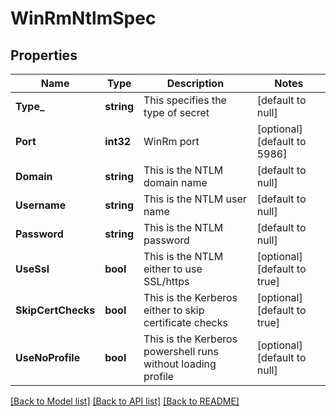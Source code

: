 # WinRmNtlmSpec

## Properties
Name | Type | Description | Notes
------------ | ------------- | ------------- | -------------
**Type_** | **string** | This specifies the type of secret | [default to null]
**Port** | **int32** | WinRm port | [optional] [default to 5986]
**Domain** | **string** | This is the NTLM domain name | [default to null]
**Username** | **string** | This is the NTLM user name | [default to null]
**Password** | **string** | This is the NTLM password | [default to null]
**UseSsl** | **bool** | This is the NTLM either to use SSL/https | [optional] [default to true]
**SkipCertChecks** | **bool** | This is the Kerberos either to skip certificate checks | [optional] [default to true]
**UseNoProfile** | **bool** | This is the Kerberos powershell runs without loading profile | [optional] [default to null]

[[Back to Model list]](../README.md#documentation-for-models) [[Back to API list]](../README.md#documentation-for-api-endpoints) [[Back to README]](../README.md)

